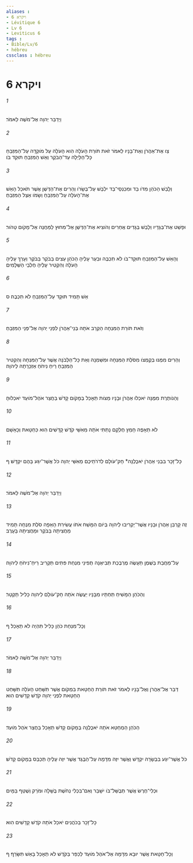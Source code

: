 ```yaml
---
aliases : 
- ויקרא 6
- Lévitique 6
- Lv 6
- Leviticus 6
tags : 
- Bible/Lv/6
- hébreu
cssclass : hébreu
---
```


# ויקרא 6

###### 1
וַיְדַבֵּר יְהוָה אֶל־מֹשֶׁה לֵּאמֹר׃
###### 2
צַו אֶת־אַהֲרֹן וְאֶת־בָּנָיו לֵאמֹר זֹאת תֹּורַת הָעֹלָה הִוא הָעֹלָה עַל מֹוקְדָה עַל־הַמִּזְבֵּחַ כָּל־הַלַּיְלָה עַד־הַבֹּקֶר וְאֵשׁ הַמִּזְבֵּחַ תּוּקַד בֹּו׃
###### 3
וְלָבַשׁ הַכֹּהֵן מִדֹּו בַד וּמִכְנְסֵי־בַד יִלְבַּשׁ עַל־בְּשָׂרֹו וְהֵרִים אֶת־הַדֶּשֶׁן אֲשֶׁר תֹּאכַל הָאֵשׁ אֶת־הָעֹלָה עַל־הַמִּזְבֵּחַ וְשָׂמֹו אֵצֶל הַמִּזְבֵּחַ׃
###### 4
וּפָשַׁט אֶת־בְּגָדָיו וְלָבַשׁ בְּגָדִים אֲחֵרִים וְהֹוצִיא אֶת־הַדֶּשֶׁן אֶל־מִחוּץ לַמַּחֲנֶה אֶל־מָקֹום טָהֹור׃
###### 5
וְהָאֵשׁ עַל־הַמִּזְבֵּחַ תּוּקַד־בֹּו לֹא תִכְבֶּה וּבִעֵר עָלֶיהָ הַכֹּהֵן עֵצִים בַּבֹּקֶר בַּבֹּקֶר וְעָרַךְ עָלֶיהָ הָעֹלָה וְהִקְטִיר עָלֶיהָ חֶלְבֵי הַשְּׁלָמִים׃
###### 6
אֵשׁ תָּמִיד תּוּקַד עַל־הַמִּזְבֵּחַ לֹא תִכְבֶה׃ ס
###### 7
וְזֹאת תֹּורַת הַמִּנְחָה הַקְרֵב אֹתָהּ בְּנֵי־אַהֲרֹן לִפְנֵי יְהוָה אֶל־פְּנֵי הַמִּזְבֵּחַ׃
###### 8
וְהֵרִים מִמֶּנּוּ בְּקֻמְצֹו מִסֹּלֶת הַמִּנְחָה וּמִשַּׁמְנָהּ וְאֵת כָּל־הַלְּבֹנָה אֲשֶׁר עַל־הַמִּנְחָה וְהִקְטִיר הַמִּזְבֵּחַ רֵיחַ נִיחֹחַ אַזְכָּרָתָהּ לַיהוָה׃
###### 9
וְהַנֹּותֶרֶת מִמֶּנָּה יֹאכְלוּ אַהֲרֹן וּבָנָיו מַצֹּות תֵּאָכֵל בְּמָקֹום קָדֹשׁ בַּחֲצַר אֹהֶל־מֹועֵד יֹאכְלוּהָ׃
###### 10
לֹא תֵאָפֶה חָמֵץ חֶלְקָם נָתַתִּי אֹתָהּ מֵאִשָּׁי קֹדֶשׁ קָדָשִׁים הִוא כַּחַטָּאת וְכָאָשָׁם׃
###### 11
כָּל־זָכָר בִּבְנֵי אַהֲרֹן יֹאכֲלֶנָּה* חָק־עֹולָם לְדֹרֹתֵיכֶם מֵאִשֵּׁי יְהוָה כֹּל אֲשֶׁר־יִגַּע בָּהֶם יִקְדָּשׁ׃ ף
###### 12
וַיְדַבֵּר יְהוָה אֶל־מֹשֶׁה לֵּאמֹר׃
###### 13
זֶה קָרְבַּן אַהֲרֹן וּבָנָיו אֲשֶׁר־יַקְרִיבוּ לַיהוָה בְּיֹום הִמָּשַׁח אֹתֹו עֲשִׂירִת הָאֵפָה סֹלֶת מִנְחָה תָּמִיד מַחֲצִיתָהּ בַּבֹּקֶר וּמַחֲצִיתָהּ בָּעָרֶב׃
###### 14
עַל־מַחֲבַת בַּשֶּׁמֶן תֵּעָשֶׂה מֻרְבֶּכֶת תְּבִיאֶנָּה תֻּפִינֵי מִנְחַת פִּתִּים תַּקְרִיב רֵיחַ־נִיחֹחַ לַיהוָה׃
###### 15
וְהַכֹּהֵן הַמָּשִׁיחַ תַּחְתָּיו מִבָּנָיו יַעֲשֶׂה אֹתָהּ חָק־עֹולָם לַיהוָה כָּלִיל תָּקְטָר׃
###### 16
וְכָל־מִנְחַת כֹּהֵן כָּלִיל תִּהְיֶה לֹא תֵאָכֵל׃ ף
###### 17
וַיְדַבֵּר יְהוָה אֶל־מֹשֶׁה לֵּאמֹר׃
###### 18
דַּבֵּר אֶל־אַהֲרֹן וְאֶל־בָּנָיו לֵאמֹר זֹאת תֹּורַת הַחַטָּאת בִּמְקֹום אֲשֶׁר תִּשָּׁחֵט הָעֹלָה תִּשָּׁחֵט הַחַטָּאת לִפְנֵי יְהוָה קֹדֶשׁ קָדָשִׁים הִוא׃
###### 19
הַכֹּהֵן הַמְחַטֵּא אֹתָהּ יֹאכֲלֶנָּה בְּמָקֹום קָדֹשׁ תֵּאָכֵל בַּחֲצַר אֹהֶל מֹועֵד׃
###### 20
כֹּל אֲשֶׁר־יִגַּע בִּבְשָׂרָהּ יִקְדָּשׁ וַאֲשֶׁר יִזֶּה מִדָּמָהּ עַל־הַבֶּגֶד אֲשֶׁר יִזֶּה עָלֶיהָ תְּכַבֵּס בְּמָקֹום קָדֹשׁ׃
###### 21
וּכְלִי־חֶרֶשׂ אֲשֶׁר תְּבֻשַּׁל־בֹּו יִשָּׁבֵר וְאִם־בִּכְלִי נְחֹשֶׁת בֻּשָּׁלָה וּמֹרַק וְשֻׁטַּף בַּמָּיִם׃
###### 22
כָּל־זָכָר בַּכֹּהֲנִים יֹאכַל אֹתָהּ קֹדֶשׁ קָדָשִׁים הִוא׃
###### 23
וְכָל־חַטָּאת אֲשֶׁר יוּבָא מִדָּמָהּ אֶל־אֹהֶל מֹועֵד לְכַפֵּר בַּקֹּדֶשׁ לֹא תֵאָכֵל בָּאֵשׁ תִּשָּׂרֵף׃ ף

